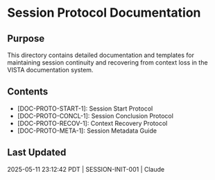 # Session Protocol Documentation

## Purpose
This directory contains detailed documentation and templates for maintaining session continuity and recovering from context loss in the VISTA documentation system.

## Contents
- [DOC-PROTO-START-1]: Session Start Protocol
- [DOC-PROTO-CONCL-1]: Session Conclusion Protocol
- [DOC-PROTO-RECOV-1]: Context Recovery Protocol
- [DOC-PROTO-META-1]: Session Metadata Guide

## Last Updated
2025-05-11 23:12:42 PDT | SESSION-INIT-001 | Claude
